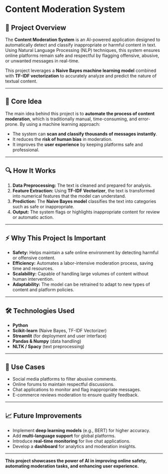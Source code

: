 # Content Moderation System

## 🚀 Project Overview
The **Content Moderation System** is an AI-powered application designed to automatically detect and classify inappropriate or harmful content in text. Using Natural Language Processing (NLP) techniques, this system ensures online platforms remain safe and respectful by flagging offensive, abusive, or unwanted messages in real-time.  

This project leverages a **Naive Bayes machine learning model** combined with **TF-IDF vectorization** to accurately analyze and predict the nature of textual content.  

---

## 🧠 Core Idea
The main idea behind this project is to **automate the process of content moderation**, which is traditionally manual, time-consuming, and error-prone. By using a machine learning approach:

- The system can **scan and classify thousands of messages instantly**.
- It reduces the **risk of human bias** in moderation.
- It improves the **user experience** by keeping platforms safe and professional.

---

## 🔍 How It Works
1. **Data Preprocessing:** The text is cleaned and prepared for analysis.
2. **Feature Extraction:** Using **TF-IDF Vectorizer**, the text is transformed into numerical features that the model can understand.
3. **Prediction:** The **Naive Bayes model** classifies the text into categories such as safe or inappropriate.
4. **Output:** The system flags or highlights inappropriate content for review or automatic action.

---

## ⚡ Why This Project Is Important
- **Safety:** Helps maintain a safe online environment by detecting harmful or offensive content.
- **Efficiency:** Automates a labor-intensive moderation process, saving time and resources.
- **Scalability:** Capable of handling large volumes of content without human intervention.
- **Adaptability:** The model can be retrained to adapt to new types of content and platform policies.

---

## 🛠️ Technologies Used
- **Python**
- **Scikit-learn** (Naive Bayes, TF-IDF Vectorizer)
- **Streamlit** (for deployment and user interface)
- **Pandas & Numpy** (data handling)
- **NLTK / Spacy** (text preprocessing)

---

## 🎯 Use Cases
- Social media platforms to filter abusive comments.
- Online forums to maintain respectful discussions.
- Chat applications to monitor and flag inappropriate messages.
- E-commerce reviews moderation to ensure quality feedback.

---

## 📈 Future Improvements
- Implement **deep learning models** (e.g., BERT) for higher accuracy.
- Add **multi-language support** for global platforms.
- Introduce **real-time monitoring** for live chat applications.
- Develop a **dashboard** for analytics and moderation insights.

---

**This project showcases the power of AI in improving online safety, automating moderation tasks, and enhancing user experience.**
